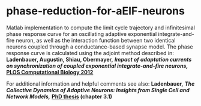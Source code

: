 # phase-reduction-for-aEIF-neurons

Matlab implementation to compute the limit cycle trajectory and infinitesimal phase response curve for an oscillating adaptive exponential integrate-and-fire neuron, as well as the interaction function between two identical neurons coupled through a conductance-based synapse model. The phase response curve is calculated using the adjoint method described in: __Ladenbauer, Augustin, Shiau, Obermayer,__ ___Impact of adaptation currents on synchronization of coupled exponential integrate-and-fire neurons,___ __[PLOS Computational Biology 2012](https://doi.org/10.1371/journal.pcbi.1002478)__

For additional information and helpful comments see also: __Ladenbauer,__ ___The Collective Dynamics of Adaptive Neurons: Insights from Single Cell and Network Models,___ __[PhD thesis](http://dx.doi.org/10.14279/depositonce-4791) (chapter 3.1)__



